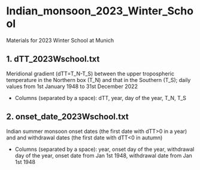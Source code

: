 # Indian_monsoon_2023_Winter_School
Materials for 2023 Winter School at Munich

## 1. dTT_2023Wschool.txt 
Meridional gradient (dTT=T_N-T_S) between the upper tropospheric temperature in the Northern box (T_N) and that in the Southern (T_S); daily values from 1st January 1948 to 31st December 2022
* Columns (separated by a space): dTT, year, day of the year, T_N, T_S 

## 2. onset_date_2023Wschool.txt
Indian summer monsoon onset dates (the first date with dTT>0 in a year) and and withdrawal dates (the first date with dTT<0 in autumn)
* Columns (separated by a space): year, onset day of the year, withdrawal day of the year, onset date from Jan 1st 1948, withdrawal date from Jan 1st 1948 
